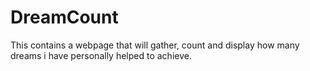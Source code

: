 # DreamCount
This contains a webpage that will gather, count and display how many dreams i have personally helped to achieve.

